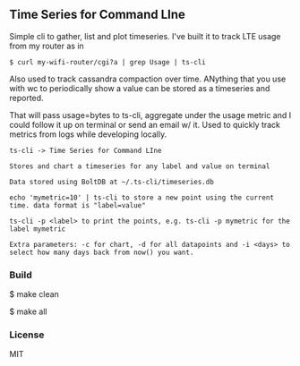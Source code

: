 ## Time Series for Command LIne

Simple cli to gather, list and plot timeseries. I've built it to track LTE usage from my router as in 

```
$ curl my-wifi-router/cgi?a | grep Usage | ts-cli
```

Also used to track cassandra compaction over time. ANything that you use with wc to periodically show a value can be stored as a timeseries and reported.

That will pass usage=bytes to ts-cli, aggregate under the usage metric and I could follow it up on terminal or send an email w/ it. Used to quickly track metrics from logs while developing locally.

	ts-cli -> Time Series for Command LIne

	Stores and chart a timeseries for any label and value on terminal

	Data stored using BoltDB at ~/.ts-cli/timeseries.db

	echo 'mymetric=10' | ts-cli to store a new point using the current time. data format is "label=value"

	ts-cli -p <label> to print the points, e.g. ts-cli -p mymetric for the label mymetric

	Extra parameters: -c for chart, -d for all datapoints and -i <days> to select how many days back from now() you want. 

### Build

$ make clean

$ make all

### License

MIT
